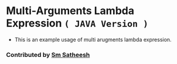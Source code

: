 # Multi-Arguments Lambda Expression `( JAVA Version )`

* This is an example usage of multi arugments lambda expression.

### Contributed by [Sm Satheesh](https://github.com/smsatheeesh)
